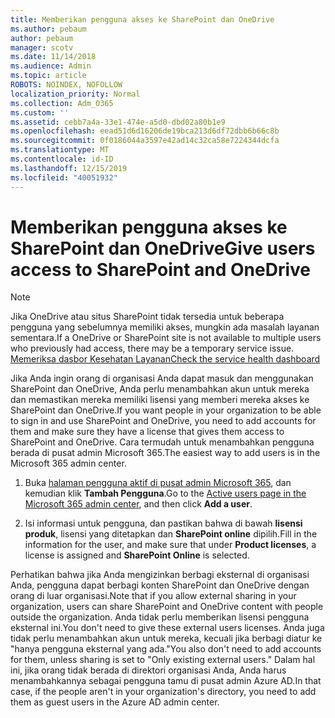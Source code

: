 ```yaml
---
title: Memberikan pengguna akses ke SharePoint dan OneDrive
ms.author: pebaum
author: pebaum
manager: scotv
ms.date: 11/14/2018
ms.audience: Admin
ms.topic: article
ROBOTS: NOINDEX, NOFOLLOW
localization_priority: Normal
ms.collection: Adm_O365
ms.custom: ''
ms.assetid: cebb7a4a-33e1-474e-a5d0-dbd02a80b1e9
ms.openlocfilehash: eead51d6d16206de19bca213d6df72dbb6b66c8b
ms.sourcegitcommit: 0f0186044a3597e42ad14c32ca58e7224344dcfa
ms.translationtype: MT
ms.contentlocale: id-ID
ms.lasthandoff: 12/15/2019
ms.locfileid: "40051932"
---
```

# <a name="give-users-access-to-sharepoint-and-onedrive"></a><span data-ttu-id="3491c-102">Memberikan pengguna akses ke SharePoint dan OneDrive</span><span class="sxs-lookup"><span data-stu-id="3491c-102">Give users access to SharePoint and OneDrive</span></span>

> [!NOTE]
> <span data-ttu-id="3491c-103">Jika OneDrive atau situs SharePoint tidak tersedia untuk beberapa pengguna yang sebelumnya memiliki akses, mungkin ada masalah layanan sementara.</span><span class="sxs-lookup"><span data-stu-id="3491c-103">If a OneDrive or SharePoint site is not available to multiple users who previously had access, there may be a temporary service issue.</span></span> [<span data-ttu-id="3491c-104">Memeriksa dasbor Kesehatan Layanan</span><span class="sxs-lookup"><span data-stu-id="3491c-104">Check the service health dashboard</span></span>](https://portal.office.com/adminportal/home#/servicehealth)
  
<span data-ttu-id="3491c-105">Jika Anda ingin orang di organisasi Anda dapat masuk dan menggunakan SharePoint dan OneDrive, Anda perlu menambahkan akun untuk mereka dan memastikan mereka memiliki lisensi yang memberi mereka akses ke SharePoint dan OneDrive.</span><span class="sxs-lookup"><span data-stu-id="3491c-105">If you want people in your organization to be able to sign in and use SharePoint and OneDrive, you need to add accounts for them and make sure they have a license that gives them access to SharePoint and OneDrive.</span></span> <span data-ttu-id="3491c-106">Cara termudah untuk menambahkan pengguna berada di pusat admin Microsoft 365.</span><span class="sxs-lookup"><span data-stu-id="3491c-106">The easiest way to add users is in the Microsoft 365 admin center.</span></span>
  
1. <span data-ttu-id="3491c-107">Buka [halaman pengguna aktif di pusat admin Microsoft 365](https://portal.office.com/adminportal/home#/users), dan kemudian klik **Tambah Pengguna**.</span><span class="sxs-lookup"><span data-stu-id="3491c-107">Go to the [Active users page in the Microsoft 365 admin center](https://portal.office.com/adminportal/home#/users), and then click **Add a user**.</span></span>
    
2. <span data-ttu-id="3491c-108">Isi informasi untuk pengguna, dan pastikan bahwa di bawah **lisensi produk**, lisensi yang ditetapkan dan **SharePoint online** dipilih.</span><span class="sxs-lookup"><span data-stu-id="3491c-108">Fill in the information for the user, and make sure that under **Product licenses**, a license is assigned and **SharePoint Online** is selected.</span></span> 
    
<span data-ttu-id="3491c-109">Perhatikan bahwa jika Anda mengizinkan berbagi eksternal di organisasi Anda, pengguna dapat berbagi konten SharePoint dan OneDrive dengan orang di luar organisasi.</span><span class="sxs-lookup"><span data-stu-id="3491c-109">Note that if you allow external sharing in your organization, users can share SharePoint and OneDrive content with people outside the organization.</span></span> <span data-ttu-id="3491c-110">Anda tidak perlu memberikan lisensi pengguna eksternal ini.</span><span class="sxs-lookup"><span data-stu-id="3491c-110">You don't need to give these external users licenses.</span></span> <span data-ttu-id="3491c-111">Anda juga tidak perlu menambahkan akun untuk mereka, kecuali jika berbagi diatur ke "hanya pengguna eksternal yang ada."</span><span class="sxs-lookup"><span data-stu-id="3491c-111">You also don't need to add accounts for them, unless sharing is set to "Only existing external users."</span></span> <span data-ttu-id="3491c-112">Dalam hal ini, jika orang tidak berada di direktori organisasi Anda, Anda harus menambahkannya sebagai pengguna tamu di pusat admin Azure AD.</span><span class="sxs-lookup"><span data-stu-id="3491c-112">In that case, if the people aren't in your organization's directory, you need to add them as guest users in the Azure AD admin center.</span></span>
  

